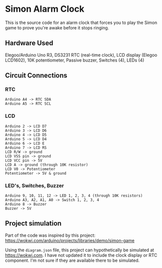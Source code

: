 # Simon Alarm Clock

This is the source code for an alarm clock that forces you to play the Simon game to prove you're awake before it stops ringing.

## Hardware Used
Elegoo/Arduino Uno R3, DS3231 RTC (real-time clock), LCD display (Elegoo LCD1602), 
10K potentiometer, Passive buzzer, Switches (4), LEDs (4)

## Circuit Connections

### RTC
```
Arduino A4 -> RTC SDA
Arduino A5 -> RTC SCL
```

### LCD
```
Arduino 2 -> LCD D7
Arduino 3 -> LCD D6
Arduino 4 -> LCD D5
Arduino 5 -> LCD D4
Arduino 6 -> LCD E
Arduino 7 -> LCD RS
LCD R/W -> ground
LCD VSS pin -> ground
LCD VCC pin -> 5V
LCD A -> ground (through 10K resistor)
LCD V0 -> Potentiometer
Potentiometer -> 5V & ground
```

### LED's, Switches, Buzzer
```
Arduino 9, 10, 11, 12 -> LED 1, 2, 3, 4 (through 10K resistors)
Arduino A3, A2, A1, A0 -> Switch 1, 2, 3, 4
Arduino 8 -> Buzzer
Buzzer -> 5V
```

## Project simulation
Part of the code was inspired by this project: https://wokwi.com/arduino/projects/libraries/demo/simon-game

Using the `diagram.json` file, this project can hypothetically be simulated at https://wokwi.com. I have not updated it to include the clock display or RTC component. I'm not sure if they are available there to be simulated.
